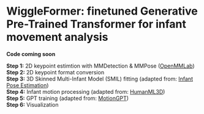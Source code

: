 # WiggleFormer: finetuned Generative Pre-Trained Transformer for infant movement analysis 

**Code coming soon**

**Step 1:** 2D keypoint estimtion with MMDetection & MMPose ([OpenMMLab](https://github.com/open-mmlab))   
**Step 2:** 2D keypoint format conversion  
**Step 3:** 3D Skinned Multi-Infant Model (SMIL) fitting (adapted from: [Infant Pose Estimation](https://github.com/ostadabbas/Infant-Pose-Estimation))  
**Step 4:** Infant motion processing (adapted from: [HumanML3D](https://github.com/EricGuo5513/HumanML3D))  
**Step 5:** GPT training (adapted from: [MotionGPT](https://github.com/OpenMotionLab/MotionGPT))  
**Step 6:** Visualization 
